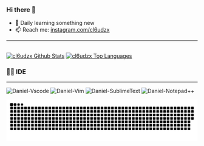 
### Hi there 👋

- 🌱 Daily learning something new
- 📫 Reach me: [instagram.com/cl6udzx](https://www.instagram.com/cl6udzx/)


---

 <br/>
    <a href="https://github.com/SubhamRaoniar28/github-readme-stats"><img alt="cl6udzx Github Stats" src="https://github-readme-stats.vercel.app/api?username=cl6udzx&show_icons=true&count_private=true&theme=react&hide_border=true&bg_color=0D1117" /></a>
  <a href="https://github.com/cl6udzx/github-readme-stats"><img alt="cl6udzx Top Languages" src="https://github-readme-stats.vercel.app/api/top-langs/?username=cl6udzx&langs_count=8&count_private=true&layout=compact&theme=react&hide_border=true&bg_color=0D1117" /></a>
  <br/>


### 👨‍💻&nbsp;IDE 

--- 

<div> <img alt="Daniel-Vscode" src="https://img.shields.io/badge/Visual_Studio_Code-0078D4?style=for-the-badge&logo=visual%20studio%20code&logoColor=white"> <img alt="Daniel-Vim" src="https://img.shields.io/badge/VIM-%2311AB00.svg?&style=for-the-badge&logo=vim&logoColor=white"> 
<img alt="Daniel-SublimeText" src="https://img.shields.io/badge/sublime_text-%23575757.svg?&style=for-the-badge&logo=sublime-text&logoColor=important"> 
<img alt="Daniel-Notepad++" src="https://img.shields.io/badge/Notepad++-90E59A.svg?style=for-the-badge&logo=notepad%2B%2B&logoColor=black">
</div>


![Snake animation](https://github.com/cl6udzx/cl6udzx/blob/output/github-contribution-grid-snake.svg)
